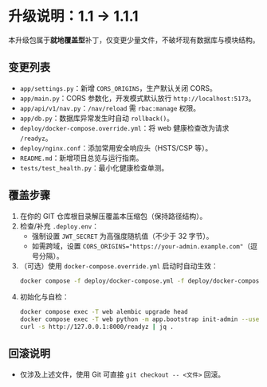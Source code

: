 # 升级说明：1.1 → 1.1.1

本升级包属于**就地覆盖型**补丁，仅变更少量文件，不破坏现有数据库与模块结构。

## 变更列表
- `app/settings.py`：新增 `CORS_ORIGINS`，生产默认关闭 CORS。
- `app/main.py`：CORS 参数化，开发模式默认放行 `http://localhost:5173`。
- `app/api/v1/nav.py`：`/nav/reload` 需 `rbac:manage` 权限。
- `app/db.py`：数据库异常发生时自动 `rollback()`。
- `deploy/docker-compose.override.yml`：将 web 健康检查改为请求 `/readyz`。
- `deploy/nginx.conf`：添加常用安全响应头（HSTS/CSP 等）。
- `README.md`：新增项目总览与运行指南。
- `tests/test_health.py`：最小化健康检查单测。

## 覆盖步骤
1. 在你的 GIT 仓库根目录解压覆盖本压缩包（保持路径结构）。
2. 检查/补充 `.deploy.env`：
   - 强制设置 `JWT_SECRET` 为高强度随机值（不少于 32 字节）。
   - 如需跨域，设置 `CORS_ORIGINS="https://your-admin.example.com"`（逗号分隔）。
3. （可选）使用 `docker-compose.override.yml` 启动时自动生效：
   ```bash
   docker compose -f deploy/docker-compose.yml -f deploy/docker-compose.override.yml up -d --build
   ```
4. 初始化与自检：
   ```bash
   docker compose exec -T web alembic upgrade head
   docker compose exec -T web python -m app.bootstrap init-admin --username admin --password 强密码
   curl -s http://127.0.0.1:8000/readyz | jq .
   ```

## 回滚说明
- 仅涉及上述文件，使用 Git 可直接 `git checkout -- <文件>` 回滚。
